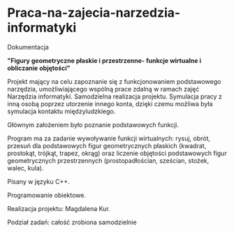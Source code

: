 # Praca-na-zajecia-narzedzia-informatyki
Dokumentacja

**"Figury geometryczne płaskie i przestrzenne- funkcje wirtualne i obliczanie objętości"**

Projekt mający na celu zapoznanie się z funkcjonowaniem podstawowego narzędzia, umożliwiającego wspólną prace zdalną w ramach zajęć Narzędzia informatyki. 
Samodzielna realizacja projektu. Symulacja pracy z inną osobą poprzez utorzenie innego konta, dzięki czemu możliwa była symulacja kontaktu międzyludzkiego.

Głównym założeniem było poznanie podstawowych funkcji.

Program ma za zadanie wywoływanie funkcji wirtualnych: rysuj, obrót, przesuń dla podstawowych figur geometrycznych płaskich (kwadrat, prostokąt, trójkąt, trapez, okrąg) oraz liczenie objętości podstawowych figur geometrycznych przestrzennych (prostopadłościan, sześcian, stożek, walec, kula). 

Pisany w języku C++. 

Programowanie obiektowe. 

Realizacja projektu: Magdalena Kur.

Podział zadań: całość zrobiona samodzielnie
